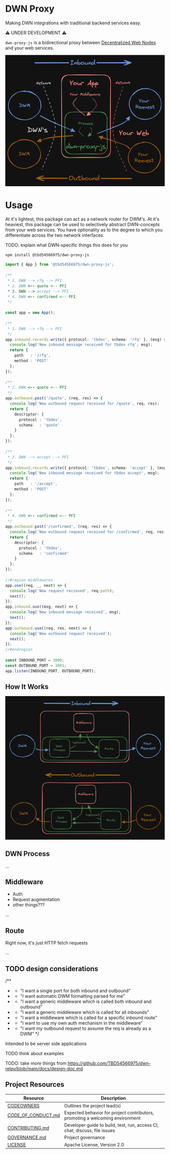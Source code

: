 # DWN Proxy

Making DWN integrations with traditional backend services easy.

⚠️ UNDER DEVELOPMENT ⚠️

`dwn-proxy-js` is a bidirectional proxy between [Decentralized Web Nodes](https://identity.foundation/decentralized-web-node/spec) and your web services.

![Intro diagram](./images/intro.png)

# Usage

At it's lightest, this package can act as a network router for DWM's. At it's heaviest, this package can be used to selectively abstract DWN-concepts from your web services. You have optionality as to the degree to which you differentiate across the two network interfaces.

TODO: explain what DWN-specific things this does for you

```cli
npm install @tbd54566975/dwn-proxy-js
```

```typescript
import { App } from '@tbd54566975/dwn-proxy-js';

/**
 * 1. DWN --> rfq --> PFI
 * 2. DWN <-- quote <-- PFI
 * 3. DWN --> accept --> PFI
 * 4. DWN <-- confirmed <-- PFI
 */

const app = new App();

/**
 * 1. DWN --> rfq --> PFI
 */
app.inbound.records.write({ protocol: 'tbdex', schema: 'rfq' }, (msg) => {
  console.log('New inbound message received for tbdex rfq', msg);
  return {
    path   : '/rfq',
    method : 'POST'
  };
});

/**
 * 2. DWN <-- quote <-- PFI
 */
app.outbound.post('/quote', (req, res) => {
  console.log('New outbound request received for /quote', req, res);
  return {
    descriptor: {
      protocol : 'tbdex',
      schema   : 'quote'
    }
  };
});

/**
 * 3. DWN --> accept --> PFI
 */
app.inbound.records.write({ protocol: 'tbdex', schema: 'accept' }, (msg) => {
  console.log('New inbound message received for tbdex accept', msg);
  return {
    path   : '/accept',
    method : 'POST'
  };
});

/**
 * 4. DWN <-- confirmed <-- PFI
 */
app.outbound.post('/confirmed', (req, res) => {
  console.log('New outbound request received for /confirmed', req, res);
  return {
    descriptor: {
      protocol : 'tbdex',
      schema   : 'confirmed'
    }
  };
});

//#region middlewares
app.use((req, _, next) => {
  console.log('New request recieved', req.path);
  next();
});
app.inbound.use((msg, next) => {
  console.log('New inbound message received', msg);
  next();
});
app.outbound.use((req, res, next) => {
  console.log('New outbound request received');
  next();
});
//#endregion

const INBOUND_PORT = 3000;
const OUTBOUND_PORT = 3001;
app.listen(INBOUND_PORT, OUTBOUND_PORT);
```

## How It Works

![Inbound](./images/how-it-works.png)

## DWN Process

...

## Middleware

- Auth
- Request augmentation
- other things???

...

## Route

Right now, it's just HTTP fetch requests

...

## TODO design considerations

/**
 * - "I want a single port for both inbound and outbound"
 * - "I want automatic DWM formatting parsed for me"
 * - "I want a generic middleware which is called both inbound and outbound"
 * - "I want a generic middleware which is called for all inbounds"
 * - "I want a middleware which is called for a specific inbound route"
 * - "I want to use my own auth mechanism in the middleware"
 * - "I want my outbound request to assume the req is already as a DWM"
 */

Intended to be server side applications

TODO think about examples

TODO: take more things from https://github.com/TBD54566975/dwn-relay/blob/main/docs/design-doc.md

## Project Resources

| Resource                                   | Description                                                                   |
| ------------------------------------------ | ----------------------------------------------------------------------------- |
| [CODEOWNERS](./CODEOWNERS)                 | Outlines the project lead(s)                                                  |
| [CODE_OF_CONDUCT.md](./CODE_OF_CONDUCT.md) | Expected behavior for project contributors, promoting a welcoming environment |
| [CONTRIBUTING.md](./CONTRIBUTING.md)       | Developer guide to build, test, run, access CI, chat, discuss, file issues    |
| [GOVERNANCE.md](./GOVERNANCE.md)           | Project governance                                                            |
| [LICENSE](./LICENSE)                       | Apache License, Version 2.0                                                   |